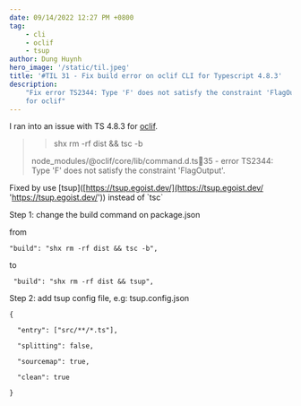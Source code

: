 ```yaml
---
date: 09/14/2022 12:27 PM +0800
tag:
    - cli
    - oclif
    - tsup
author: Dung Huynh
hero_image: '/static/til.jpeg'
title: '#TIL 31 - Fix build error on oclif CLI for Typescript 4.8.3'
description:
    "Fix error TS2344: Type 'F' does not satisfy the constraint 'FlagOutput'
    for oclif"
---
```


I ran into an issue with TS 4.8.3 for [oclif](https://github.com/oclif/oclif/issues/720 'oclif').

> > shx rm -rf dist && tsc -b
>
> node_modules/@oclif/core/lib/command.d.ts:100:35 - error TS2344: Type 'F' does not satisfy the constraint 'FlagOutput'.

Fixed by use \[tsup\]([https://tsup.egoist.dev/](https://tsup.egoist.dev/ 'https://tsup.egoist.dev/')) instead of \`tsc\`

Step 1: change the build command on package.json

from

    "build": "shx rm -rf dist && tsc -b",

to

     "build": "shx rm -rf dist && tsup",

Step 2: add tsup config file, e.g: tsup.config.json

    {

      "entry": ["src/**/*.ts"],

      "splitting": false,

      "sourcemap": true,

      "clean": true

    }
